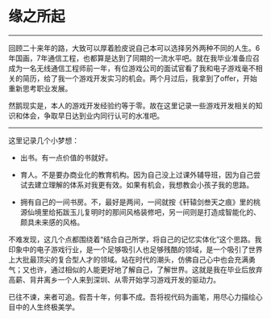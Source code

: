 # 缘之所起



---

回顾二十来年的路，大致可以厚着脸皮说自己本可以选择另外两种不同的人生。6年国画，7年通信工程，也都算是达到了同期的一流水平吧。就在我毕业准备应召成为一名无线通信工程师前一年，有位游戏公司的面试官看了我和电子游戏毫不相关的简历，给了我一个游戏开发实习的机会。两个月过后，我拿到了offer，开始重新思考职业发展。

然鹅现实是，本人的游戏开发经验约等于零。故在这里记录一些游戏开发相关的知识和体会，争取早日达到业内同行认可的水准吧。

---

这里记录几个小梦想：

* 出书。有一点价值的书就好。

* 育人。不是要办商业化的教育机构。因为自己没上过课外辅导班，因为自己尝试去建立理解的体系对我更有效。如果有机会，我想教会小孩子我的思路。

* 拥有自己的一间书房。不，最好是两间，一间就按《轩辕剑叁天之痕》里的桃源仙境里给拓跋玉儿复明时的那间风格装修吧，另一间则是打造成智能化的、颇具未来感的风格。

不难发现，这几个点都围绕着“结合自己所学，将自己的记忆实体化”这个思路。我印象中的电子游戏行业，是一个足够吸引人也足够残酷的领域，是一个吸引了世界上大批最顶尖的复合型人才的领域。站在时代的潮头，仿佛自己心中也会充满勇气；又也许，通过相似的人能更好地了解自己，了解世界。这就是我在毕业后放弃高薪、背井离乡一个人来到深圳、从零开始学习游戏开发的驱动力。

已往不谏，来者可追。假吾十年，何事不成。吾将视代码为画笔，用尽心力描绘心目中的人生终极美学。